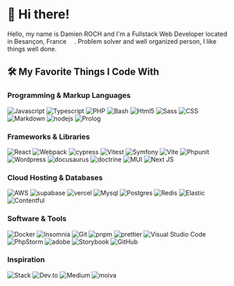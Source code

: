 # 👋 Hi there! 

Hello, my name is Damien ROCH and I'm a Fullstack Web Developer located in Besançon, France <img src="https://cdn-icons-png.flaticon.com/512/197/197560.png" width="14"/>. Problem solver and well organized person, I like things well done.


## 🛠️ My Favorite Things I Code With

### Programming & Markup Languages
![Javascript](https://img.shields.io/badge/JavaScript-F7DF1E?style=flat-square&logo=javascript&logoColor=black)
![Typescript](https://img.shields.io/badge/TypeScript-007ACC?style=flat-square&logo=typescript&logoColor=white)
![PHP](https://img.shields.io/badge/PHP-777BB4?style=flat-square&logo=php&logoColor=white)
![Bash](https://img.shields.io/badge/Bash-121011?style=flat-square&logo=gnu-bash&logoColor=white)
![Html5](https://img.shields.io/badge/HTML5-E34F26?style=flat-square&logo=html5&logoColor=white)
![Sass](https://img.shields.io/badge/Sass-CC6699?style=flat-square&logo=sass&logoColor=white)
![CSS](https://img.shields.io/badge/CSS-1572B6?style=flat-square&logo=css3&logoColor=white)
![Markdown](https://img.shields.io/badge/Markdown-000000?style=flat-square&logo=markdown&logoColor=white)
![nodejs](https://img.shields.io/badge/Nodejs-43853d?style=flat-square&logo=Node.js&logoColor=white)
![Prolog](https://custom-icon-badges.demolab.com/badge/Prolog-E61B23?style=flat-square&logo=swi-prolog&logoColor=white)

### Frameworks & Libraries

![React](https://img.shields.io/badge/React-%2320232a?style=flat-square&logo=react&logoColor=%2361DAFB)
![Webpack](https://img.shields.io/badge/Webpack-8DD6F8?style=flat-square&logo=webpack&logoColor=black)
![cypress](https://img.shields.io/badge/Cypress-%23E5E5E5?style=flat-square&logo=cypress&logoColor=058a5e)
![Vitest](https://img.shields.io/badge/Vitest-7ec242?style=flat-square&logo=vitest&logoColor=white)
![Symfony](https://img.shields.io/badge/Symfony-121011?style=flat-square&logo=symfony&logoColor=white)
![Vite](https://img.shields.io/badge/Vite-747bff?style=flat-square&logo=vite&logoColor=white)
![Phpunit](https://custom-icon-badges.demolab.com/badge/PHPUnit-366488?style=flat-square&logo=test-tube&logoColor=white)
![Wordpress](https://img.shields.io/badge/Wordpress-21759B?style=flat-square&logo=wordpress&logoColor=white)
![docusaurus](https://img.shields.io/badge/Docusaurus-25c19f?style=flat-square&logo=docusaurus&logoColor=white)
![doctrine](https://img.shields.io/badge/Doctrine-21759B?style=flat-square&logo=doctrine&logoColor=white)
![MUI](https://img.shields.io/badge/MUI-%230081CB.svg?style=flat-square&logo=mui&logoColor=white)
![Next JS](https://img.shields.io/badge/Next-black?style=flat-square&logo=next.js&logoColor=white)

### Cloud Hosting & Databases

![AWS](https://img.shields.io/badge/AWS-%23FF9900?style=flat-square&logo=amazon-aws&logoColor=white)
![supabase](https://img.shields.io/badge/Supabase-3ECF8E?style=flat-square&logo=supabase&logoColor=white)
![vercel](https://img.shields.io/badge/Vercel-121011?style=flat-square&logo=vercel&logoColor=white)
![Mysql](https://img.shields.io/badge/MySQL-00f?style=flat-square&logo=mysql&logoColor=white)
![Postgres](https://img.shields.io/badge/Postgres-%23316192?style=flat-square&logo=postgresql&logoColor=white)
![Redis](https://img.shields.io/badge/Redis-%23DD0031?style=flat-square&logo=redis&logoColor=white)
![Elastic](https://img.shields.io/badge/Elastic-005571?style=flat-square&logo=elasticsearch&logoColor=white)
![Contentful](https://img.shields.io/badge/Contenful-00f?style=flat-square&logo=contentful&logoColor=white)

### Software & Tools

![Docker](https://img.shields.io/badge/Docker-46a2f1?style=flat-square&logo=docker&logoColor=white)
![Insomnia](https://img.shields.io/badge/Insomnia-5849BE?style=flat-square&logo=insomnia&logoColor=white)
![Git](https://img.shields.io/badge/GIT-F05032?style=flat-square&logo=git&logoColor=white)
![pnpm](https://img.shields.io/badge/PNPM-CB3837?style=flat-square&logo=pnpm&logoColor=white)
![prettier](https://img.shields.io/badge/Prettier-F7B93E?style=flat-square&logo=prettier&logoColor=black)
![Visual Studio Code](https://img.shields.io/badge/VS%20Code-0078d7?style=flat-square&logo=visual-studio-code&logoColor=white)
![PhpStorm](https://img.shields.io/badge/Phpstorm-143?style=flat-square&logo=phpstorm&logoColor=black&color=black&labelColor=darkorchid)
![adobe](https://img.shields.io/badge/Adobe-FF0000?style=flat-square&logo=adobe&logoColor=white)
![Storybook](https://img.shields.io/badge/Storybook-FF4785?style=flat-square&logo=storybook&logoColor=white)
![GitHub](https://img.shields.io/badge/Github-%23121011?style=flat-square&logo=github&logoColor=white)

### Inspiration

![Stack](https://img.shields.io/badge/Stack%20Overflow-FE7A16?style=flat-square&logo=stack-overflow&logoColor=white)
![Dev.to](https://img.shields.io/badge/Dev.to-0A0A0A?style=flat-square&logo=dev.to&logoColor=white)
![Medium](https://img.shields.io/badge/Medium-12100E?style=flat-square&logo=medium&logoColor=white)
![moiva](https://img.shields.io/badge/Moiva-12100E?style=flat-square&logo=npm&logoColor=white)

<!--
**koryonik/koryonik** is a ✨ _special_ ✨ repository because its `README.md` (this file) appears on your GitHub profile.

Here are some ideas to get you started:

- 🔭 I’m currently working on ...
- 🌱 I’m currently learning ...
- 👯 I’m looking to collaborate on ...
- 🤔 I’m looking for help with ...
- 💬 Ask me about ...
- 📫 How to reach me: ...
- 😄 Pronouns: ...
- ⚡ Fun fact: ...
-->
